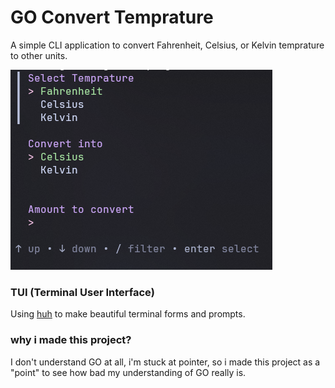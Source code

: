 # GO Convert Temprature

A simple CLI application to convert Fahrenheit, Celsius, or Kelvin temprature to other units.

![cover image](./cover.png)

### TUI (Terminal User Interface)

Using [huh](https://github.com/charmbracelet/huh) to make beautiful terminal forms and prompts.

### why i made this project?

I don't understand GO at all, i'm stuck at pointer, so i made this project as a "point" to see how bad my understanding of GO really is.
